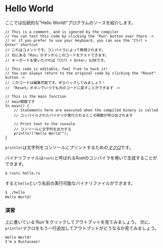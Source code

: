 # Hello World

<!--
This is the source code of the traditional Hello World program.
-->
ここでは伝統的な"Hello World!"プログラムのソースを紹介します。　

```rust,editable
// This is a comment, and is ignored by the compiler
// You can test this code by clicking the "Run" button over there ->
// or if you prefer to use your keyboard, you can use the "Ctrl + Enter" shortcut
// これはコメントです。コンパイラによって無視されます。
// 右にある「Run」ボタンからこのコードをテストできます。
// キーボードを使いたければ「Ctrl + Enter」もOKです。

// This code is editable, feel free to hack it!
// You can always return to the original code by clicking the "Reset" button ->
// このコードは編集可能です。ぜひハックしてみましょう！
// 「Reset」ボタンでいつでも元のコードに戻すことができます ->

// This is the main function
// main関数です
fn main() {
    // Statements here are executed when the compiled binary is called
    // コンパイルされたバイナリが実行されるとこの関数が呼び出されます

    // Print text to the console
    // コンソールに文字列を出力する
    println!("Hello World!");
}
```

<!--
`println!` is a [*macro*][macros] that prints text to the
console.
-->
`println!`は文字列をコンソールにプリントするための[*マクロ*][macros]です。

<!--
A binary can be generated using the Rust compiler: `rustc`.
-->
バイナリファイルは`rustc`と呼ばれるRustのコンパイラを用いて生成することができます。

```bash
$ rustc hello.rs
```

<!--
`rustc` will produce a `hello` binary that can be executed.
-->
すると`hello`という名前の実行可能なバイナリファイルができます。

```bash
$ ./hello
Hello World!
```

<!--
### Activity
-->
### 演習

<!--
Click 'Run' above to see the expected output. Next, add a new
line with a second `println!` macro so that the output
shows:
-->
上に書いている'Run'をクリックしてアウトプットを見てみましょう。
次に、`println!`マクロをもう一行追加してアウトプットがどうなるか見てみましょう。

```text
Hello World!
I'm a Rustacean!
```

[macros]: macros.md
